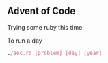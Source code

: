 Advent of Code
-------

Trying some ruby this time

To run a day
```rb
./aoc.rb [problem] [day] [year]
```
